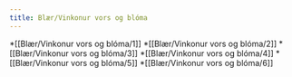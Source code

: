 ```yaml
---
title: Blær/Vinkonur vors og blóma
---
```


*[[Blær/Vinkonur vors og blóma/1]]
*[[Blær/Vinkonur vors og blóma/2]]
*[[Blær/Vinkonur vors og blóma/3]]
*[[Blær/Vinkonur vors og blóma/4]]
*[[Blær/Vinkonur vors og blóma/5]]
*[[Blær/Vinkonur vors og blóma/6]]

